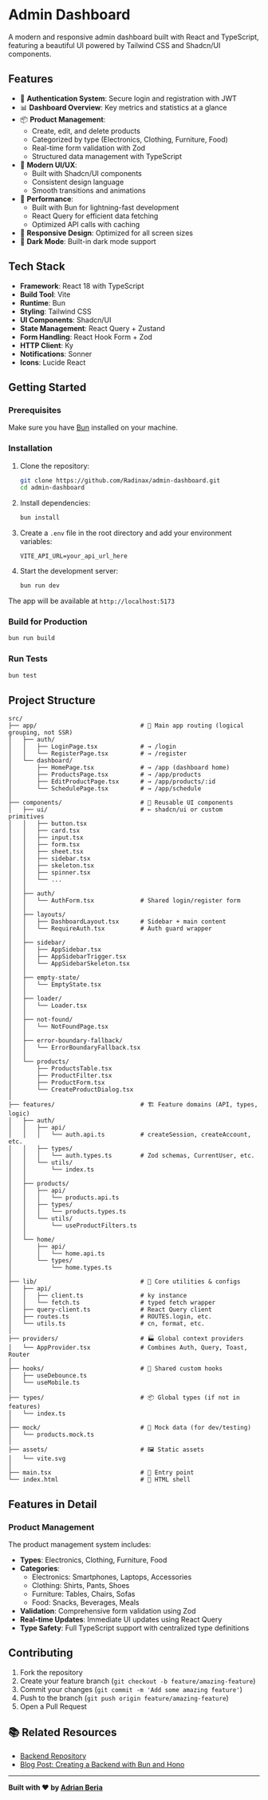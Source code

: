 # Admin Dashboard

A modern and responsive admin dashboard built with React and TypeScript, featuring a beautiful UI powered by Tailwind CSS and Shadcn/UI components.

## Features

- 🔐 **Authentication System**: Secure login and registration with JWT
- 📊 **Dashboard Overview**: Key metrics and statistics at a glance
- 📦 **Product Management**:
  - Create, edit, and delete products
  - Categorized by type (Electronics, Clothing, Furniture, Food)
  - Real-time form validation with Zod
  - Structured data management with TypeScript
- 🎨 **Modern UI/UX**:
  - Built with Shadcn/UI components
  - Consistent design language
  - Smooth transitions and animations
- 🚀 **Performance**:
  - Built with Bun for lightning-fast development
  - React Query for efficient data fetching
  - Optimized API calls with caching
- 📱 **Responsive Design**: Optimized for all screen sizes
- 🌙 **Dark Mode**: Built-in dark mode support

## Tech Stack

- **Framework**: React 18 with TypeScript
- **Build Tool**: Vite
- **Runtime**: Bun
- **Styling**: Tailwind CSS
- **UI Components**: Shadcn/UI
- **State Management**: React Query + Zustand
- **Form Handling**: React Hook Form + Zod
- **HTTP Client**: Ky
- **Notifications**: Sonner
- **Icons**: Lucide React

## Getting Started

### Prerequisites

Make sure you have [Bun](https://bun.sh) installed on your machine.

### Installation

1. Clone the repository:

   ```bash
   git clone https://github.com/Radinax/admin-dashboard.git
   cd admin-dashboard
   ```

2. Install dependencies:

   ```bash
   bun install
   ```

3. Create a `.env` file in the root directory and add your environment variables:

   ```env
   VITE_API_URL=your_api_url_here
   ```

4. Start the development server:
   ```bash
   bun run dev
   ```

The app will be available at `http://localhost:5173`

### Build for Production

```bash
bun run build
```

### Run Tests

```bash
bun test
```

## Project Structure

```
src/
├── app/                             # 🧭 Main app routing (logical grouping, not SSR)
│   ├── auth/
│   │   ├── LoginPage.tsx            # → /login
│   │   └── RegisterPage.tsx         # → /register
│   └── dashboard/
│       ├── HomePage.tsx             # → /app (dashboard home)
│       ├── ProductsPage.tsx         # → /app/products
│       ├── EditProductPage.tsx      # → /app/products/:id
│       └── SchedulePage.tsx         # → /app/schedule
│
├── components/                      # 🧩 Reusable UI components
│   ├── ui/                          # ← shadcn/ui or custom primitives
│   │   ├── button.tsx
│   │   ├── card.tsx
│   │   ├── input.tsx
│   │   ├── form.tsx
│   │   ├── sheet.tsx
│   │   ├── sidebar.tsx
│   │   ├── skeleton.tsx
│   │   ├── spinner.tsx
│   │   └── ...
│   │
│   ├── auth/
│   │   └── AuthForm.tsx             # Shared login/register form
│   │
│   ├── layouts/
│   │   ├── DashboardLayout.tsx      # Sidebar + main content
│   │   └── RequireAuth.tsx          # Auth guard wrapper
│   │
│   ├── sidebar/
│   │   ├── AppSidebar.tsx
│   │   ├── AppSidebarTrigger.tsx
│   │   └── AppSidebarSkeleton.tsx
│   │
│   ├── empty-state/
│   │   └── EmptyState.tsx
│   │
│   ├── loader/
│   │   └── Loader.tsx
│   │
│   ├── not-found/
│   │   └── NotFoundPage.tsx
│   │
│   ├── error-boundary-fallback/
│   │   └── ErrorBoundaryFallback.tsx
│   │
│   └── products/
│       ├── ProductsTable.tsx
│       ├── ProductFilter.tsx
│       ├── ProductForm.tsx
│       └── CreateProductDialog.tsx
│
├── features/                        # 🏗️ Feature domains (API, types, logic)
│   ├── auth/
│   │   ├── api/
│   │   │   └── auth.api.ts          # createSession, createAccount, etc.
│   │   ├── types/
│   │   │   └── auth.types.ts        # Zod schemas, CurrentUser, etc.
│   │   └── utils/
│   │       └── index.ts
│   │
│   ├── products/
│   │   ├── api/
│   │   │   └── products.api.ts
│   │   ├── types/
│   │   │   └── products.types.ts
│   │   └── utils/
│   │       └── useProductFilters.ts
│   │
│   └── home/
│       ├── api/
│       │   └── home.api.ts
│       └── types/
│           └── home.types.ts
│
├── lib/                             # 🔧 Core utilities & configs
│   ├── api/
│   │   ├── client.ts                # ky instance
│   │   └── fetch.ts                 # typed fetch wrapper
│   ├── query-client.ts              # React Query client
│   ├── routes.ts                    # ROUTES.login, etc.
│   └── utils.ts                     # cn, format, etc.
│
├── providers/                       # 🏭 Global context providers
│   └── AppProvider.tsx              # Combines Auth, Query, Toast, Router
│
├── hooks/                           # 🔗 Shared custom hooks
│   ├── useDebounce.ts
│   └── useMobile.ts
│
├── types/                           # 📦 Global types (if not in features)
│   └── index.ts
│
├── mock/                            # 🧪 Mock data (for dev/testing)
│   └── products.mock.ts
│
├── assets/                          # 🖼️ Static assets
│   └── vite.svg
│
├── main.tsx                         # 🚀 Entry point
└── index.html                       # 🧱 HTML shell
```

## Features in Detail

### Product Management

The product management system includes:

- **Types**: Electronics, Clothing, Furniture, Food
- **Categories**:
  - Electronics: Smartphones, Laptops, Accessories
  - Clothing: Shirts, Pants, Shoes
  - Furniture: Tables, Chairs, Sofas
  - Food: Snacks, Beverages, Meals
- **Validation**: Comprehensive form validation using Zod
- **Real-time Updates**: Immediate UI updates using React Query
- **Type Safety**: Full TypeScript support with centralized type definitions

## Contributing

1. Fork the repository
2. Create your feature branch (`git checkout -b feature/amazing-feature`)
3. Commit your changes (`git commit -m 'Add some amazing feature'`)
4. Push to the branch (`git push origin feature/amazing-feature`)
5. Open a Pull Request

## 📚 Related Resources

- [Backend Repository](https://github.com/Radinax/admin-dashboard-api)
- [Blog Post: Creating a Backend with Bun and Hono](https://adrian-beria-blog.netlify.app/blog/69_creating-a-backend-with-bun-and-hono/)

---

**Built with ❤️ by [Adrian Beria](https://github.com/Radinax)**
